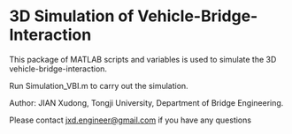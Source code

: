 # 3D Simulation of Vehicle-Bridge-Interaction
 
This package of MATLAB scripts and variables is used to simulate the 3D vehicle-bridge-interaction.

Run Simulation_VBI.m to carry out the simulation.

Author: JIAN Xudong, Tongji University, Department of Bridge Engineering.

Please contact jxd.engineer@gmail.com if you have any questions
